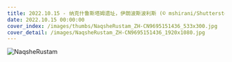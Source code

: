 ```yaml
---
title: 2022.10.15 - 纳克什鲁斯塔姆遗址，伊朗波斯波利斯 (© mshirani/Shutterstock)
date: 2022.10.15 00:00:00
cover_index: /images/thumbs/NaqsheRustam_ZH-CN9695151436_533x300.jpg
cover_detail: /images/NaqsheRustam_ZH-CN9695151436_1920x1080.jpg
---
```


![NaqsheRustam](/images/NaqsheRustam_ZH-CN9695151436_1920x1080.jpg)
